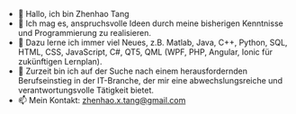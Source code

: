 - 👋 Hallo, ich bin Zhenhao Tang
- 👀 Ich mag es, anspruchsvolle Ideen durch meine bisherigen Kenntnisse und Programmierung zu realisieren.
- 🌱 Dazu lerne ich immer viel Neues, z.B. Matlab, Java,  C++, Python,  SQL, HTML, CSS, JavaScript, C#, QT5, QML (WPF, PHP, Angular, Ionic für zukünftigen Lernplan).
- 💞️ Zurzeit bin ich auf der Suche nach einem herausfordernden Berufseinstieg in der IT-Branche, der mir eine abwechslungsreiche und verantwortungsvolle Tätigkeit bietet.
- 📫 Mein Kontakt:  zhenhao.x.tang@gmail.com

<!---
ZH-TT/ZH-TT is a ✨ special ✨ repository because its `README.md` (this file) appears on your GitHub profile.
You can click the Preview link to take a look at your changes.
--->
